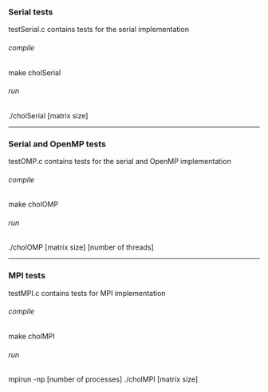 
### Serial tests
testSerial.c contains tests for the serial implementation 
###### compile
make cholSerial
###### run
./cholSerial [matrix size]

---
### Serial and OpenMP tests
testOMP.c contains tests for the serial and OpenMP implementation
###### compile
make cholOMP
###### run
./cholOMP [matrix size] [number of threads]

---
### MPI tests
testMPI.c contains tests for MPI implementation
###### compile 
make cholMPI
###### run
mpirun -np [number of processes] ./cholMPI [matrix size]
